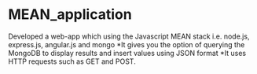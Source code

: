 # MEAN_application
Developed a web-app which using the Javascript MEAN stack i.e. node.js, express.js, angular.js and mongo
*It gives you the option of querying the MongoDB to display results and insert values using JSON format
*It uses HTTP requests such as GET and POST.
